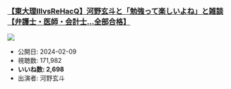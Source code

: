### [【東大理ⅢvsReHacQ】河野玄斗と「勉強って楽しいよね」と雑談【弁護士・医師・会計士…全部合格】](https://www.youtube.com/watch?v=XY7gWqzenxk)
[![](https://img.youtube.com/vi/XY7gWqzenxk/sddefault.jpg)](https://www.youtube.com/watch?v=XY7gWqzenxk)
-   公開日: 2024-02-09
-   視聴数: 171,982
-   **いいね数: 2,698**
-   出演者: 河野玄斗
